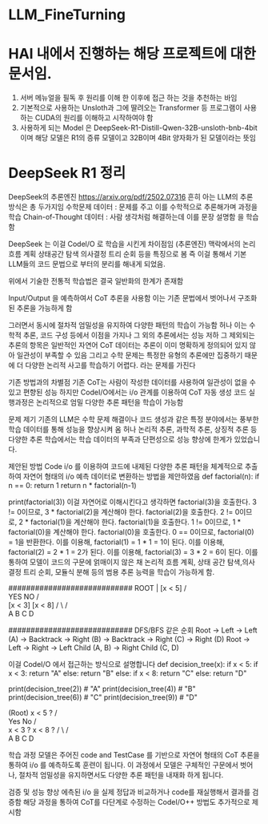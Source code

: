 # LLM_FineTurning

# HAI 내에서 진행하는 해당 프로젝트에 대한 문서임.
1. 서버 메뉴얼을 필독 후 원리를 이해 한 이후에 접근 하는 것을 추천하는 바임
2. 기본적으로 사용하는 Unsloth과 그에 딸려오는 Transformer 등 프로그램이 사용하는 CUDA의 원리를 이해하고 시작하여야 함
3. 사용하게 되는 Model 은 DeepSeek-R1-Distill-Qwen-32B-unsloth-bnb-4bit 이며 해당 모델은 R1의 증류 모델이고 32B이며 4Bit 양자화가 된 모델이라는 뜻임

# DeepSeek R1 정리
DeepSeek의 추론엔진 
https://arxiv.org/pdf/2502.07316
흔히 아는 LLM의 추론 방식은 총 두가지임
수학문제 데이터 : 문제를 주고 이를 수학적으로 추론해가며 과정을 학습
Chain-of-Thought 데이터 : 사람 생각처럼 해결하는데 이를 문장 설명함 을 학습함

DeepSeek 는 이걸 Codel/O 로 학습을 시킨게 차이점임 (추론엔진)
맥락에서의 논리 흐름 계획 상태공간 탐색 의사결정 트리 순회 등을 특징으로 봄
즉 이걸 통해서 기본 LLM들의 코드 문법으로 부터의 분리를 해내게 되었음.

위에서 기술한 전통적 학습법은 결국 일반화의 한계가 존재함

Input/Output 을 예측하여서 CoT 추론을 사용함
이는 기존 문법에서 벗어나서 구조화된 추론을 가능하게 함 

그러면서 동시에 절차적 엄밀성을 유지하여 다양한 패턴의 학습이 가능함
허나 이는 수학적 추론, 코드 구성 등에서 이점을 가지나 그 외의 추론에서는 성능 저하
그 제외되는 추론의 항목은 일반적인 자연어 CoT 데이터는 추론이 이미 명확하게 정의되어 있지 않아 일관성이 부족할 수 있음
그리고 수학 문제는 특정한 유형의 추론에만 집중하기 때문에 더 다양한 논리적 사고를 학습하기 어렵다. 라는 문제를 가진다

기존 방법과의 차별점
기존 CoT는 사람이 작성한 데이터를 사용하여 일관성이 없을 수 있고 편향된 성능
하지만 CodeI/O에서는 i/o 관계를 이용하여 CoT 자동 생성
코드 실행과정은 논리적으로 엄밀 다양한 추론 패턴을 학습이 가능함

문제 제기
기존의 LLM은 수학 문제 해결이나 코드 생성과 같은 특정 분야에서는 풍부한 학습 데이터를 통해 성능을 향상시켜 옴 허나 논리적 추론, 과학적 추론, 상징적 추론 등 다양한 추론 학습에서는 학습 데이터의 부족과 단편성으로 성능 향상에 한계가 있었습니다.

제안된 방법
Code i/o 를 이용하여 코드에 내제된 다양한 추론 패턴을 체계적으로 추출하여 자연어 형태의 i/o 예측 데이터로 변환하는 방법을 제안하였음
def factorial(n):
    if n == 0:
        return 1
    return n * factorial(n-1)

print(factorial(3))
이걸 자연어로 이해시킨다고 생각하면
factorial(3)을 호출한다.
3 != 0이므로, 3 * factorial(2)을 계산해야 한다.
factorial(2)을 호출한다.
2 != 0이므로, 2 * factorial(1)을 계산해야 한다.
factorial(1)을 호출한다.
1 != 0이므로, 1 * factorial(0)을 계산해야 한다.
factorial(0)을 호출한다.
0 == 0이므로, factorial(0) = 1을 반환한다.
이를 이용해, factorial(1) = 1 * 1 = 1이 된다.
이를 이용해, factorial(2) = 2 * 1 = 2가 된다.
이를 이용해, factorial(3) = 3 * 2 = 6이 된다.
이를 통하여 모델이 코드의 구문에 얽매이지 않은 채 논리적 흐름 계획, 상태 공간 탐색,의사 결정 트리 순회, 모듈식 분해 등의 범용 추론 능력을 학습이 가능하게 함.

############################
        ROOT
         |
       [x < 5]
       /    \
   YES      NO
   /         \
[x < 3]      [x < 8]
 /    \      /    \
A      B    C      D

############################
DFS/BFS 같은 순회
Root → Left → Left (A) → Backtrack → Right (B) → Backtrack → Right (C) → Right (D)
Root → Left → Right → Left Child (A, B) → Right Child (C, D)

이걸 CodeI/O 에서 접근하는 방식으로 설명합니다
def decision_tree(x):
    if x < 5:
        if x < 3:
            return "A"
        else:
            return "B"
    else:
        if x < 8:
            return "C"
        else:
            return "D"

print(decision_tree(2))  # "A"
print(decision_tree(4))  # "B"
print(decision_tree(6))  # "C"
print(decision_tree(9))  # "D"

(Root) x < 5 ?
        /        \
    Yes          No
    /             \
 x < 3 ?         x < 8 ?
  /    \         /      \
 A      B       C        D

학습 과정
모델은 주어진 code and TestCase 를 기반으로 자연어 형태의 CoT 추론을 통하여 
i/o 를 예측하도록 훈련이 됩니다. 이 과정에서 모델은 구체적인 구문에서 벗어나, 절차적 엄밀성을 유지하면서도 다양한 추론 패턴을 내재화 하게 됩니다.

검증 및 성능 향상 
에측된 i/o 을 실제 정답과 비교하거나 code를 재실행해서 결과를 검증함
해당 과정을 통하여 CoT를 다단계로 수정하는 CodeI/O++ 방법도 추가적으로 제시함
